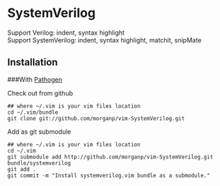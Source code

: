 SystemVerilog
==

Support       Verilog: indent, syntax highlight  
Support SystemVerilog: indent, syntax highlight, matchit, snipMate

Installation
--

###With [Pathogen](https://github.com/tpope/vim-pathogen)

Check out from github

    ## where ~/.vim is your vim files location
    cd ~/.vim/bundle
    git clone git://github.com/morganp/vim-SystemVerilog.git

Add as git submodule

    ## where ~/.vim is your vim files location
    cd ~/.vim
    git submodule add http://github.com/morganp/vim-SystemVerilog.git bundle/systemverilog
    git add .
    git commit -m "Install systemverilog.vim bundle as a submodule."

